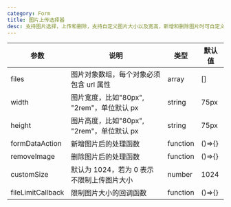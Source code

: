 ```yaml
---
category: Form
title: 图片上传选择器
desc: 支持图片选择，上传和删除，支持自定义图片大小以及宽高，新增和删除图片时可自定义处理函数。
---
```


<DEMO>

| 参数              | 说明                                       | 类型     | 默认值 |
| ----------------- | ------------------------------------------ | -------- | ------ |
| files             | 图片对象数组，每个对象必须包含 url 属性    | array    | []     |
| width             | 图片宽度，比如"80px", "2rem"，单位默认 px  | string   | 75px   |
| height            | 图片高度，比如"80px", "2rem"，单位默认 px  | string   | 75px   |
| formDataAction    | 新增图片后的处理函数                       | function | ()=>{} |
| removeImage       | 删除图片后的处理函数                       | function | ()=>{} |
| customSize        | 默认为 1024，若为 0 表示不限制上传图片大小 | number   | 1024   |
| fileLimitCallback | 限制图片大小的回调函数                     | function | ()=>{} |
